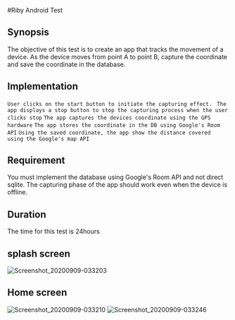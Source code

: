 #Riby Android Test
## Synopsis
<p>
The objective of this test is to create an app that tracks the movement of a device.
As the device moves from point A to point B, capture the coordinate and
save the coordinate in the database.
</p>

## Implementation
```User clicks on the start button to initiate the capturing effect. ```
```The app displays a stop button to stop the capturing process when the user clicks stop```
```The app captures the devices coordinate using the GPS hardware```
```The app stores the coordinate in the DB using Google's Room API```
```Using the saved coordinate, the app show the distance covered using the Google's map API```

## Requirement
You must implement the database using Google's Room API and not direct sqlite.
The capturing phase of the app should work even when the device is offline.

## Duration
The time for this test is 24hours

## splash screen
![Screenshot_20200909-033203](https://user-images.githubusercontent.com/53281797/92547828-b1589e80-f24d-11ea-9c9e-249dcab91df6.png)

## Home screen
![Screenshot_20200909-033210](https://user-images.githubusercontent.com/53281797/92547963-cb927c80-f24d-11ea-9671-563ed353371c.png)
![Screenshot_20200909-033246](https://user-images.githubusercontent.com/53281797/92547986-d0efc700-f24d-11ea-9431-761b56543a14.png)

